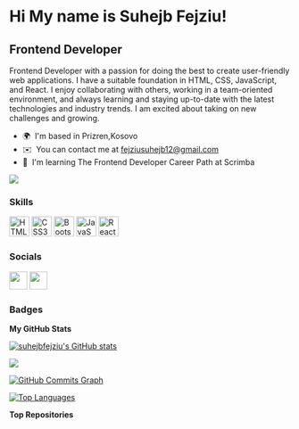 Hi My name is Suhejb Fejziu!
=====================================================================================================================================

Frontend Developer
-----------------

Frontend Developer with a passion for doing the best to create user-friendly web applications. I have a suitable foundation in HTML, CSS, JavaScript, and React. I enjoy collaborating with others, working in a team-oriented environment, and always learning and staying up-to-date with the latest technologies and industry trends. I am excited about taking on new challenges and growing.

* 🌍  I'm based in Prizren,Kosovo
* ✉️  You can contact me at [fejziusuhejb12@gmail.com](mailto:fejziusuhejb12@gmail.com)
* 🧠  I'm learning The Frontend Developer Career Path at Scrimba

<a href="https://www.github.com/suhejbfejziu" target="_blank" rel="noreferrer"><img
src="https://img.shields.io/github/followers/suhejbfejziu?logo=github&style=for-the-badge&color=0891b2&labelColor=1c1917" /></a>

### Skills

<p align="left">
<a href="https://developer.mozilla.org/en-US/docs/Glossary/HTML5" target="_blank" rel="noreferrer"><img src="https://raw.githubusercontent.com/danielcranney/readme-generator/main/public/icons/skills/html5-colored.svg" width="36" height="36" alt="HTML5" /></a>
<a href="https://www.w3.org/TR/CSS/#css" target="_blank" rel="noreferrer"><img src="https://raw.githubusercontent.com/danielcranney/readme-generator/main/public/icons/skills/css3-colored.svg" width="36" height="36" alt="CSS3" /></a>
 <a href="https://getbootstrap.com/" target="_blank" rel="noreferrer"><img src="https://raw.githubusercontent.com/danielcranney/readme-generator/main/public/icons/skills/bootstrap-colored.svg" width="36" height="36" alt="Bootstrap" /></a>
<a href="https://developer.mozilla.org/en-US/docs/Web/JavaScript" target="_blank" rel="noreferrer"><img src="https://raw.githubusercontent.com/danielcranney/readme-generator/main/public/icons/skills/javascript-colored.svg" width="36" height="36" alt="JavaScript" /></a>
<a href="https://reactjs.org/" target="_blank" rel="noreferrer"><img src="https://raw.githubusercontent.com/danielcranney/readme-generator/main/public/icons/skills/react-colored.svg" width="36" height="36" alt="React" /></a>

### Socials

<p align="left"> <a href="https://www.github.com/suhejbfejziu" target="_blank" rel="noreferrer"><img src="https://raw.githubusercontent.com/danielcranney/readme-generator/main/public/icons/socials/github-dark.svg" width="32" height="32" /></a> <a href="https://www.linkedin.com/in/suhejbfejziu" target="_blank" rel="noreferrer"><img src="https://raw.githubusercontent.com/danielcranney/readme-generator/main/public/icons/socials/linkedin.svg" width="32" height="32" /></a></p>

### Badges

<b>My GitHub Stats</b>

<a href="http://www.github.com/suhejbfejziu"><img src="https://github-readme-stats.vercel.app/api?username=suhejbfejziu&show_icons=true&hide=&count_private=true&title_color=0891b2&text_color=ffffff&icon_color=0891b2&bg_color=1c1917&hide_border=true&show_icons=true" alt="suhejbfejziu's GitHub stats" /></a>

<a href="http://www.github.com/suhejbfejziu"><img src="https://github-readme-streak-stats.herokuapp.com/?user=suhejbfejziu&stroke=ffffff&background=1c1917&ring=0891b2&fire=0891b2&currStreakNum=ffffff&currStreakLabel=0891b2&sideNums=ffffff&sideLabels=ffffff&dates=ffffff&hide_border=true" /></a>

<a href="http://www.github.com/suhejbfejziu"><img src="https://activity-graph.herokuapp.com/graph?username=suhejbfejziu&bg_color=1c1917&color=ffffff&line=0891b2&point=ffffff&area_color=1c1917&area=true&hide_border=true&custom_title=GitHub%20Commits%20Graph" alt="GitHub Commits Graph" /></a>

<a href="https://github.com/suhejbfejziu" align="left"><img src="https://github-readme-stats.vercel.app/api/top-langs/?username=suhejbfejziu&langs_count=10&title_color=0891b2&text_color=ffffff&icon_color=0891b2&bg_color=1c1917&hide_border=true&locale=en&custom_title=Top%20%Languages" alt="Top Languages" /></a>

<b>Top Repositories</b>

<div width="100%" align="center"></div><br /><br /><br /><br /><br /><br /><br />
